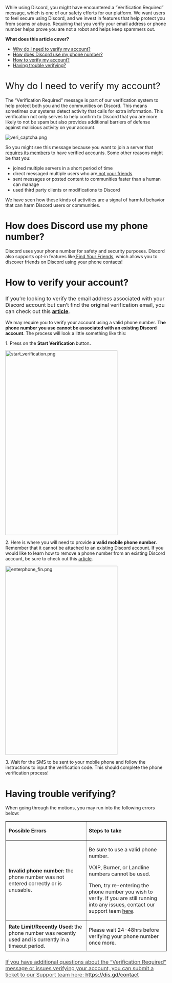 <p id="docs-internal-guid-fac764f6-7fff-80ee-9ed8-2ab03ea12016">While using Discord, you might have encountered a “Verification Required” message, which is one of our safety efforts for our platform. We want users to feel secure using Discord, and we invest in features that help protect you from scams or abuse. Requiring that you verify your email address or phone number helps prove you are not a robot and helps keep spammers out.</p>
<p id="docs-internal-guid-b1798927-7fff-aff0-2ced-fe32490d855b"><span class="wysiwyg-font-size-large"><strong>What does this article cover?</strong></span></p>
<ul>
    <li style="font-weight: 400;" aria-level="1"><a href="#h_01G3CTDAACPA8E9BRFWCQNSBY4" target="_self"><span style="font-weight: 400;">Why do I need to verify my account?</span></a></li>
    <li style="font-weight: 400;" aria-level="1"><a href="#h_01G3CTDK98QB8PPW9Q8V9ZK5AM" target="_self"><span style="font-weight: 400;">How does Discord use my phone number?</span></a></li>
    <li style="font-weight: 400;" aria-level="1"><a href="#docs-internal-guid-9cd047ed-7fff-8e25-e1e6-0cf5644e2255" target="_self">How to verify my account?</a></li>
    <li style="font-weight: 400;" aria-level="1"><a href="#docs-internal-guid-87f6cde3-7fff-adec-3c4b-a9462532ff3a" target="_self">Having trouble verifying?</a></li>
</ul>
<h1 id="h_01G3CTDAACPA8E9BRFWCQNSBY4"><span style="font-weight: 400;">Why do I need to verify my account?</span></h1>
<p><span style="font-weight: 400;"><span id="docs-internal-guid-f011b72a-7fff-174e-1422-b7ab811f6414">The “Verification Required” message is part of our verification system to help protect both you and the communities on Discord. This means sometimes our systems detect activity that calls for extra information. This verification not only serves to help confirm to Discord that you are more likely to not be spam but also provides additional barriers of defense against malicious activity on your account.</span></span></p>
<p class="wysiwyg-text-align-center"><span style="font-weight: 400;"><img src="https://support.discord.com/hc/article_attachments/12476192844183" alt="veri_captcha.png"></span></p>
<p id="docs-internal-guid-2646e7f4-7fff-3272-941a-68915faf910a">So you might see this message because you want to join a server that<a href="https://support.discord.com/hc/en-us/articles/216679607" target="_blank" rel="noopener noreferrer"> requires its members</a> to have verified accounts. Some other reasons might be that you:</p>
<ul>
    <li>joined multiple servers in a short period of time</li>
    <li>direct messaged multiple users who are<a href="https://support.discord.com/hc/en-us/articles/218344397" target="_blank" rel="noopener noreferrer"> not your friends</a> </li>
    <li>sent messages or posted content to communities faster than a human can manage</li>
    <li>used third party clients or modifications to Discord</li>
</ul>
<p>We have seen how these kinds of activities are a signal of harmful behavior that can harm Discord users or communities.</p>
<h1 id="h_01G3CTDK98QB8PPW9Q8V9ZK5AM"><span style="font-weight: 400;"><strong><span id="docs-internal-guid-9d6cc6d0-7fff-d04a-3449-0088646914de">How does Discord use my phone number?</span></strong></span></h1>
<p><span style="font-weight: 400;"><span id="docs-internal-guid-a76a6543-7fff-4681-085d-c02359ee2610">Discord uses your phone number for safety and security purposes. Discord also supports opt-in features like</span><a href="https://support.discord.com/hc/en-us/articles/360061878534" target="_blank" rel="noopener noreferrer"> Find Your Friends</a>, which allows you to discover friends on Discord using your phone contacts!</span></p>
<h1 id="docs-internal-guid-9cd047ed-7fff-8e25-e1e6-0cf5644e2255"><strong>How to verify your account?</strong></h1>
<h3>
    <span style="font-weight: 400;">If you’re looking to verify the email address associated with your Discord account but can’t find the original verification email, you can check out this </span><a href="https://support.discord.com/hc/en-us/articles/213219267" target="_blank" rel="noopener noreferrer">article</a><span style="font-weight: 400;">.</span>
</h3>
<p><span style="font-weight: 400;"><span id="docs-internal-guid-112d9bbf-7fff-f9bd-e48d-af5086a69bba">We may require you to verify your account using a valid phone number. </span><strong>The phone number you use cannot be associated with an existing Discord account</strong>. The process will look a little something like this:</span></p>
<p id="docs-internal-guid-18a4c0d3-7fff-3af2-2d40-4aebba7c66a0">1. Press on the <strong>Start Verification </strong>button<strong>.</strong></p>
<p class="wysiwyg-text-align-center"><span style="font-weight: 400;"><img src="https://support.discord.com/hc/article_attachments/12476380374807" alt="start_verification.png" width="350" height="577"></span></p>
<p class="wysiwyg-text-align-left"><span style="font-weight: 400;"><span id="docs-internal-guid-e82097ff-7fff-ef13-1e3e-3432ed01bf0e">2. Here is where you will need to provide </span><strong>a valid mobile phone number.</strong> Remember that it cannot be attached to an existing Discord account. If you would like to learn how to remove a phone number from an existing Discord account, be sure to check out this <a href="https://support.discord.com/hc/en-us/articles/4413460214807" target="_blank" rel="noopener noreferrer">article</a>. </span></p>
<p class="wysiwyg-text-align-center"><span style="font-weight: 400;"><img src="https://support.discord.com/hc/article_attachments/12476437255703" alt="enterphone_fin.png" width="350" height="590"></span></p>
<p id="docs-internal-guid-14a92830-7fff-3ff9-c2a0-1626f3fca89f">3. Wait for the SMS to be sent to your mobile phone and follow the instructions to input the verification code. This should complete the phone verification process!</p>
<h1 id="docs-internal-guid-87f6cde3-7fff-adec-3c4b-a9462532ff3a"><strong>Having trouble verifying? </strong></h1>
<p id="docs-internal-guid-aa5cbc5b-7fff-de0d-25eb-5ef358d58e9a">When going through the motions, you may run into the following errors below: </p>
<table style="border-collapse: collapse; width: 100%; height: 407px;" border="1">
    <tbody>
        <tr style="height: 34px;">
            <td class="wysiwyg-text-align-center" style="width: 50%; height: 34px;"><strong><span id="docs-internal-guid-510428d7-7fff-1849-1726-2e27f494ab79">Possible Errors</span></strong></td>
            <td style="width: 50%; height: 34px;">
                <p class="wysiwyg-text-align-center"><strong>Steps to take</strong></p>
            </td>
        </tr>
        <tr style="height: 148px;">
            <td style="width: 50%; height: 148px;">
                <p id="docs-internal-guid-1f3e4f25-7fff-36ea-78c3-c824caebb225"><strong>Invalid phone number:</strong> the phone number was not entered correctly or is unusable<strong>.</strong></p>
            </td>
            <td style="width: 50%; height: 148px;">
                <p id="docs-internal-guid-27fbe1be-7fff-0ce0-c064-babaacc0b45c">Be sure to use a valid phone number. </p>
                <p>VOIP, Burner, or Landline numbers cannot be used. </p>
                <p>Then, try re-entering the phone number you wish to verify. If you are still running into any issues, contact our support team <a href="https://dis.gd/contact" target="_blank" rel="noopener">here</a>.</p>
            </td>
        </tr>
        <tr style="height: 79px;">
            <td style="width: 50%; height: 79px;">
                <strong><span id="docs-internal-guid-182685f2-7fff-786b-ff6e-ee07e68599a6">Rate Limit/Recently Used: </span></strong>the phone number was recently used and is currently in a timeout period.
            </td>
            <td style="width: 50%; height: 79px;">
                <p id="docs-internal-guid-d856b87e-7fff-30f5-c70f-313f08ba3281">Please wait 24-48hrs before verifying your phone number once more. </p>
            </td>
        </tr>
        <tr style="height: 79px;">
            <td style="width: 50%; height: 79px;">
                <strong><span id="docs-internal-guid-e2ddbc8d-7fff-97ff-bff5-15c8aea9d552">Existing account:</span></strong> the phone number may be associated to an accidental Discord account.
            </td>
            <td style="width: 50%; height: 79px;">
                <p id="docs-internal-guid-5c8316d6-7fff-4d2e-01d0-39fb31420ae4">If you’re running into this error, you can refer to our <strong>How to Remove a Phone Number</strong> article for further steps. </p>
            </td>
        </tr>
        <tr style="height: 67px;">
            <td style="width: 50%; height: 67px;">
                <strong><span id="docs-internal-guid-0d3de095-7fff-af91-b8c7-e492bd9d5f86">Captcha: </span></strong>this is an additional security step that you may run into while verifying
            </td>
            <td style="width: 50%; height: 67px;">
                <p id="docs-internal-guid-31811107-7fff-5e99-7967-c62c3f09fe69">If you’re running into issues while completing the captcha, please reach out to our support team <a href="https://dis.gd/contact" target="_blank" rel="noopener">here</a>.</p>
            </td>
        </tr>
    </tbody>
</table>
<h3 class="wysiwyg-text-align-left"><span style="font-weight: 400;"><a href="https://dis.gd/contact" target="_blank" rel="noopener noreferrer"><span id="docs-internal-guid-108056b4-7fff-8aa3-dccb-79917c69d9f8" style="color: #434343;" data-darkreader-inline-color="">If you have additional questions about the “Verification Required” message or issues verifying your account, you can submit a ticket to our Support team here:</span></a><a href="https://dis.gd/contact"><span class="wysiwyg-underline"> https://dis.gd/contact</span></a></span></h3>